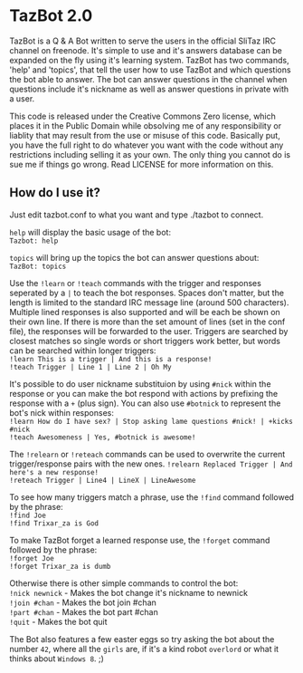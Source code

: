 TazBot 2.0
==========

TazBot is a Q & A Bot written to serve the users in the official SliTaz IRC channel on freenode.
It's simple to use and it's answers database can be expanded on the fly using it's learning system.
TazBot has two commands, 'help' and 'topics', that tell the user how to use TazBot and which questions the bot able to answer. The bot can answer questions in the channel when questions include it's nickname as well as answer questions in private with a user.

This code is released under the Creative Commons Zero license, which places it in the Public Domain while obsolving me of any responsibility or liablity that may result from the use or misuse of this code. Basically put, you have the full right to do whatever you want with the code without any restrictions including selling it as your own. The only thing you cannot do is sue me if things go wrong. Read LICENSE for more information on this.


How do I use it?
----------------
Just edit tazbot.conf to what you want and type ./tazbot to connect.

`help` will display the basic usage of the bot:  
`Tazbot: help`

`topics` will bring up the topics the bot can answer questions about:  
`TazBot: topics`

Use the `!learn` or `!teach` commands with the trigger and responses seperated by a `|` to teach the bot responses. Spaces don't matter, but the length is limited to the standard IRC message line (around 500 characters). Multiple lined responses is also supported and will be each be shown on their own line. If there is more than the set amount of lines (set in the conf file), the responses will be forwarded to the user.
Triggers are searched by closest matches so single words or short triggers work better, but words can be searched within longer triggers:  
`!learn This is a trigger | And this is a response!`  
`!teach Trigger | Line 1 | Line 2 | Oh My`

It's possible to do user nickname substituion by using `#nick` within the response or you can make the bot respond with actions by prefixing the response with a `+` (plus sign). You can also use `#botnick` to represent the bot's nick within responses:  
`!learn How do I have sex? | Stop asking lame questions #nick! | +kicks #nick`  
`!teach Awesomeness | Yes, #botnick is awesome!`

The `!relearn` or `!reteach` commands can be used to overwrite the current trigger/response pairs with the new ones.
`!relearn Replaced Trigger | And here's a new response!`  
`!reteach Trigger | Line4 | LineX | LineAwesome`

To see how many triggers match a phrase, use the `!find` command followed by the phrase:  
`!find Joe`  
`!find Trixar_za is God`

To make TazBot forget a learned response use, the `!forget` command followed by the phrase:  
`!forget Joe`  
`!forget Trixar_za is dumb`

Otherwise there is other simple commands to control the bot:  
`!nick newnick` - Makes the bot change it's nickname to newnick  
`!join #chan` - Makes the bot join #chan  
`!part #chan` - Makes the bot part #chan  
`!quit` - Makes the bot quit

The Bot also features a few easter eggs so try asking the bot about the number `42`, where all the `girls` are, if it's a kind robot `overlord` or what it thinks about `Windows 8`. ;)
